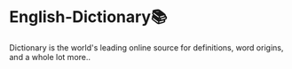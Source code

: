 # English-Dictionary📚
Dictionary is the world's leading online source for definitions, word origins, and a whole lot more..
